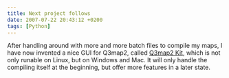 ```yaml
---
title: Next project follows
date: 2007-07-22 20:43:12 +0200
tags: [Python]
---
```


After handling around with more and more batch files to compile my maps, I have now invented a nice GUI for Q3map2, called [Q3map2 Kit](/programing/q3map2kit), which is not only runable on Linux, but on Windows and Mac. It will only handle the compiling itself at the beginning, but offer more features in a later state.